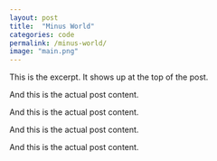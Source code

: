 ```yaml
---
layout: post
title:  "Minus World"
categories: code
permalink: /minus-world/
image: "main.png"
---
```


<p class="post--full__excerpt">
	This is the excerpt. It shows up at the top of the post.
</p>

And this is the actual post content.

And this is the actual post content.

And this is the actual post content.

And this is the actual post content.